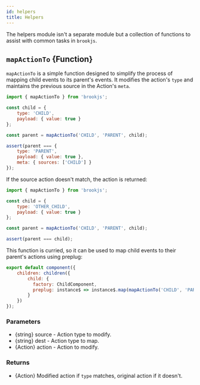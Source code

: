 ```yaml
---
id: helpers
title: Helpers
---
```


The helpers module isn't a separate module but a collection of functions to assist with common tasks in `brookjs`.

## `mapActionTo` {Function}

`mapActionTo` is a simple function designed to simplify the process of mapping child events to its parent's events. It modifies the action's `type` and maintains the previous source in the Action's `meta`.

```js
import { mapActionTo } from 'brookjs';

const child = {
    type: 'CHILD',
    payload: { value: true }
};

const parent = mapActionTo('CHILD', 'PARENT', child);

assert(parent === {
    type: 'PARENT',
    payload: { value: true },
    meta: { sources: ['CHILD'] }
});
```

If the source action doesn't match, the action is returned:

```js
import { mapActionTo } from 'brookjs';

const child = {
    type: 'OTHER_CHILD',
    payload: { value: true }
};

const parent = mapActionTo('CHILD', 'PARENT', child);

assert(parent === child);
```

This function is curried, so it can be used to map child events to their parent's actions using preplug:

```js
export default component({
    children: children({
        child: {
          factory: ChildComponent,
          preplug: instance$ => instance$.map(mapActionTo('CHILD', 'PARENT'))
        }
    })
});
```

### Parameters

* {string} source - Action type to modify.
* {string} dest - Action type to map.
* {Action} action - Action to modify.

### Returns

* {Action} Modified action if `type` matches, original action if it doesn't.
